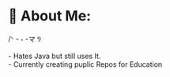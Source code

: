 # 💫 About Me:
/ᐠ - ˕ -マ Ⳋ<br><br>- Hates Java but still uses It.<br>- Currently creating puplic Repos for Education

